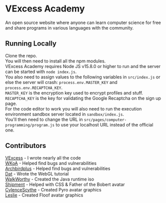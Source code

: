# VExcess Academy
An open source website where anyone can learn computer science for free and share programs in various languages with the community.

## Running Locally
Clone the repo.  
You will then need to install all the npm modules.  
VExcess Academy requires Node JS v15.8.0 or higher to run and the server can be started with `node index.js`.  
You also need to assign values to the following variables in `src/index.js` or else the server will crash: `process.env.MASTER_KEY` and `process.env.RECAPTCHA_KEY`.  
`MASTER_KEY` is the encryption key used to encrypt profiles and stuff.  
`RECAPTCHA_KEY` is the key for validating the Google Recaptcha on the sign up page.  
For the code editor to work you will also need to run the execution environment sandbox server located in `sandbox/index.js`.  
You'll then need to change the URL in `src/pages/computer-programming/program.js` to use your localhost URL instead of the official one.  

## Contributors
[VExcess](https://github.com/vExcess) - I wrote nearly all the code  
[WKoA](https://github.com/Reginald-Gillespie) - Helped find bugs and vulnerabilities  
[Archbirdplus](https://github.com/archbirdplus) - Helped find bugs and vulnerabilities  
[Dat](https://github.com/Dddatt) - Wrote the WebGL tutorial  
[WalkWorthy](https://github.com/RandomLegoBrick) - Created the Java runtime iso  
[Shipment](https://github.com/Shipment22) - Helped with CSS & Father of the Bobert avatar  
[CylenceScythe](https://www.khanacademy.org/profile/SharleyBoo) - Created Pyro avatar graphics  
[Leslie](https://www.khanacademy.org/profile/ForeverFrostine) - Created Floof avatar graphics  
